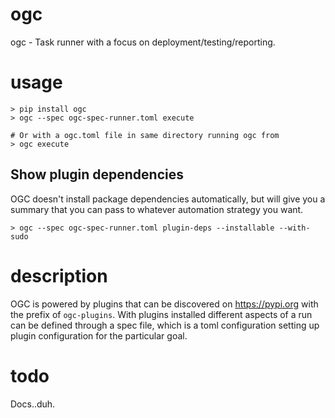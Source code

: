 # ogc

ogc - Task runner with a focus on deployment/testing/reporting.

# usage

```
> pip install ogc
> ogc --spec ogc-spec-runner.toml execute

# Or with a ogc.toml file in same directory running ogc from
> ogc execute
```

## Show plugin dependencies

OGC doesn't install package dependencies automatically, but will give you a summary that you can pass to whatever automation strategy you want.

```
> ogc --spec ogc-spec-runner.toml plugin-deps --installable --with-sudo
```

# description

OGC is powered by plugins that can be discovered on https://pypi.org with the
prefix of `ogc-plugins`. With plugins installed different aspects of a run can
be defined through a spec file, which is a toml configuration setting up plugin
configuration for the particular goal.

# todo

Docs..duh.

